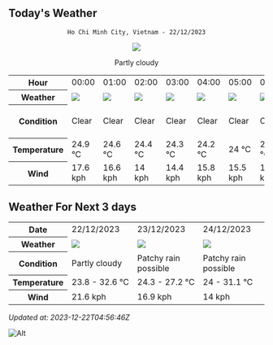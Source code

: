 ## Today's Weather
<div align="center">

`Ho Chi Minh City, Vietnam - 22/12/2023`

<img src="https://cdn.weatherapi.com/weather/64x64/day/116.png"/>

Partly cloudy

</div>


<table>
    <tr>
        <th>Hour</th>
          <td>00:00</div>   <td>01:00</div>   <td>02:00</div>   <td>03:00</div>   <td>04:00</div>   <td>05:00</div>   <td>06:00</div>   <td>07:00</div>   <td>08:00</div>   <td>09:00</div>   <td>10:00</div>   <td>$${\color{red}11:00}$$</td>   <td>12:00</div>   <td>13:00</div>   <td>14:00</div>   <td>15:00</div>   <td>16:00</div>   <td>17:00</div>   <td>18:00</div>   <td>19:00</div>   <td>20:00</div>   <td>21:00</div>   <td>22:00</div>   <td>23:00</div> 
    </tr>
    <tr>
        <th>Weather</th>
        <td><img src="https://cdn.weatherapi.com/weather/64x64/night/113.png"></img></td><td><img src="https://cdn.weatherapi.com/weather/64x64/night/113.png"></img></td><td><img src="https://cdn.weatherapi.com/weather/64x64/night/113.png"></img></td><td><img src="https://cdn.weatherapi.com/weather/64x64/night/113.png"></img></td><td><img src="https://cdn.weatherapi.com/weather/64x64/night/113.png"></img></td><td><img src="https://cdn.weatherapi.com/weather/64x64/night/113.png"></img></td><td><img src="https://cdn.weatherapi.com/weather/64x64/night/113.png"></img></td><td><img src="https://cdn.weatherapi.com/weather/64x64/day/113.png"></img></td><td><img src="https://cdn.weatherapi.com/weather/64x64/day/113.png"></img></td><td><img src="https://cdn.weatherapi.com/weather/64x64/day/113.png"></img></td><td><img src="https://cdn.weatherapi.com/weather/64x64/day/113.png"></img></td><td><img src="https://cdn.weatherapi.com/weather/64x64/day/116.png"></img></td><td><img src="https://cdn.weatherapi.com/weather/64x64/day/116.png"></img></td><td><img src="https://cdn.weatherapi.com/weather/64x64/day/116.png"></img></td><td><img src="https://cdn.weatherapi.com/weather/64x64/day/119.png"></img></td><td><img src="https://cdn.weatherapi.com/weather/64x64/day/119.png"></img></td><td><img src="https://cdn.weatherapi.com/weather/64x64/day/116.png"></img></td><td><img src="https://cdn.weatherapi.com/weather/64x64/day/116.png"></img></td><td><img src="https://cdn.weatherapi.com/weather/64x64/night/176.png"></img></td><td><img src="https://cdn.weatherapi.com/weather/64x64/night/116.png"></img></td><td><img src="https://cdn.weatherapi.com/weather/64x64/night/116.png"></img></td><td><img src="https://cdn.weatherapi.com/weather/64x64/night/116.png"></img></td><td><img src="https://cdn.weatherapi.com/weather/64x64/night/116.png"></img></td><td><img src="https://cdn.weatherapi.com/weather/64x64/night/116.png"></img></td>
    </tr>
    <tr>
        <th>Condition</th>
        <td width="200px">Clear</td><td width="200px">Clear</td><td width="200px">Clear</td><td width="200px">Clear</td><td width="200px">Clear</td><td width="200px">Clear</td><td width="200px">Clear</td><td width="200px">Sunny</td><td width="200px">Sunny</td><td width="200px">Sunny</td><td width="200px">Sunny</td><td width="200px">Partly cloudy</td><td width="200px">Partly cloudy</td><td width="200px">Partly cloudy</td><td width="200px">Cloudy</td><td width="200px">Cloudy</td><td width="200px">Partly cloudy</td><td width="200px">Partly cloudy</td><td width="200px">Patchy rain possible</td><td width="200px">Partly cloudy</td><td width="200px">Partly cloudy</td><td width="200px">Partly cloudy</td><td width="200px">Partly cloudy</td><td width="200px">Partly cloudy</td>
    </tr>
    <tr>
        <th>Temperature</th>
        <td>24.9 °C</td><td>24.6 °C</td><td>24.4 °C</td><td>24.3 °C</td><td>24.2 °C</td><td>24 °C</td><td>23.8 °C</td><td>24.4 °C</td><td>26.1 °C</td><td>27.8 °C</td><td>29.4 °C</td><td>32 °C</td><td>31.8 °C</td><td>32.5 °C</td><td>32.6 °C</td><td>30.5 °C</td><td>28.1 °C</td><td>27.7 °C</td><td>26.4 °C</td><td>25.8 °C</td><td>25.5 °C</td><td>25.5 °C</td><td>25 °C</td><td>24.8 °C</td>
    </tr>
    <tr>
        <th>Wind</th>
        <td>17.6 kph</td><td>16.6 kph</td><td>14 kph</td><td>14.4 kph</td><td>15.8 kph</td><td>15.5 kph</td><td>15.1 kph</td><td>15.5 kph</td><td>18 kph</td><td>18.7 kph</td><td>17.3 kph</td><td>20.2 kph</td><td>15.8 kph</td><td>13.7 kph</td><td>11.9 kph</td><td>9.4 kph</td><td>13.3 kph</td><td>18.4 kph</td><td>21.6 kph</td><td>19.1 kph</td><td>18.7 kph</td><td>18.4 kph</td><td>19.4 kph</td><td>17.3 kph</td>
    </tr>
</table>


## Weather For Next 3 days


<table>
    <tr>
        <th>Date</th>
        <td>22/12/2023</td><td>23/12/2023</td><td>24/12/2023</td>
    </tr>
    <tr>
        <th>Weather</th>
        <td><img src="https://cdn.weatherapi.com/weather/64x64/day/116.png"></img></td><td><img src="https://cdn.weatherapi.com/weather/64x64/day/176.png"></img></td><td><img src="https://cdn.weatherapi.com/weather/64x64/day/176.png"></img></td>
    </tr>
    <tr>
        <th>Condition</th>
        <td width="200px">Partly cloudy</td><td width="200px">Patchy rain possible</td><td width="200px">Patchy rain possible</td>
    </tr>
    <tr>
        <th>Temperature</th>
        <td>23.8 -  32.6 °C</td><td>24.3 -  27.2 °C</td><td>24 -  31.1 °C</td>
    </tr>
    <tr>
        <th>Wind</th>
        <td>21.6 kph</td><td>16.9 kph</td><td>14 kph</td>
    </tr>
</table>


*Updated at: 2023-12-22T04:56:46Z*

![Alt](https://repobeats.axiom.co/api/embed/7d451ae2cdef1648d2e14e5cc714356b2ebae209.svg "Repobeats analytics image")